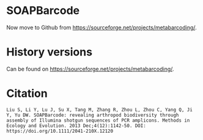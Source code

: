# SOAPBarcode

Now move to Github from https://sourceforge.net/projects/metabarcoding/.


# History versions

Can be found on https://sourceforge.net/projects/metabarcoding/.

# Citation

    Liu S, Li Y, Lu J, Su X, Tang M, Zhang R, Zhou L, Zhou C, Yang Q, Ji Y, Yu DW. SOAPBarcode: revealing arthropod biodiversity through assembly of Illumina shotgun sequences of PCR amplicons. Methods in Ecology and Evolution. 2013 Dec;4(12):1142-50. DOI: https://doi.org/10.1111/2041-210X.12120
